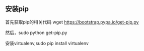 **安装pip**
---
首先获取pip的相关代码
wget https://bootstrap.pypa.io/get-pip.py

然后，sudo python get-pip.py

安装virtualenv,sudo pip install virtualenv
